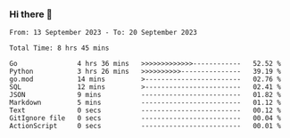 ### Hi there 👋

<!--
**zhumeme/zhumeme** is a ✨ _special_ ✨ repository because its `README.md` (this file) appears on your GitHub profile.

Here are some ideas to get you started:

- 🔭 I’m currently working on ...
- 🌱 I’m currently learning ...
- 👯 I’m looking to collaborate on ...
- 🤔 I’m looking for help with ...
- 💬 Ask me about ...
- 📫 How to reach me: ...
- 😄 Pronouns: ...
- ⚡ Fun fact: ...
-->

<!--START_SECTION:waka-->

```all_time
From: 13 September 2023 - To: 20 September 2023

Total Time: 8 hrs 45 mins

Go               4 hrs 36 mins   >>>>>>>>>>>>>------------   52.52 %
Python           3 hrs 26 mins   >>>>>>>>>>---------------   39.19 %
go.mod           14 mins         >------------------------   02.76 %
SQL              12 mins         >------------------------   02.41 %
JSON             9 mins          -------------------------   01.82 %
Markdown         5 mins          -------------------------   01.12 %
Text             0 secs          -------------------------   00.12 %
GitIgnore file   0 secs          -------------------------   00.04 %
ActionScript     0 secs          -------------------------   00.01 %
```

<!--END_SECTION:waka-->
